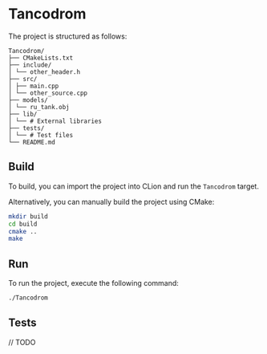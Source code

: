 # Tancodrom

The project is structured as follows:

```
Tancodrom/
├── CMakeLists.txt
├── include/
│ └── other_header.h
├── src/
│ ├── main.cpp
│ └── other_source.cpp
├── models/
│ └── ru_tank.obj
├── lib/
│ └── # External libraries
├── tests/
│ └── # Test files
└── README.md
```

## Build

To build, you can import the project into CLion and run the `Tancodrom` target.

Alternatively, you can manually build the project using CMake:

```bash
mkdir build
cd build
cmake ..
make
```

## Run

To run the project, execute the following command:

```bash
./Tancodrom
```

## Tests

// TODO